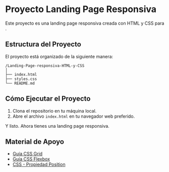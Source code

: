 # Proyecto Landing Page Responsiva

Este proyecto es una landing page responsiva creada con HTML y CSS para .

## Estructura del Proyecto

El proyecto está organizado de la siguiente manera:

```
/Landing-Page-responsiva-HTML-y-CSS
│
├── index.html
├── styles.css
└── README.md
```

## Cómo Ejecutar el Proyecto

1. Clona el repositorio en tu máquina local.
2. Abre el archivo `index.html` en tu navegador web preferido.

Y listo. Ahora tienes una landing page responsiva.

## Material de Apoyo

- [Guía CSS Grid](https://css-tricks.com/snippets/css/complete-guide-grid/)  
- [Guía CSS Flexbox](https://css-tricks.com/snippets/css/a-guide-to-flexbox/)  
- [CSS - Propiedad Position](https://www.w3schools.com/css/css_positioning.asp)